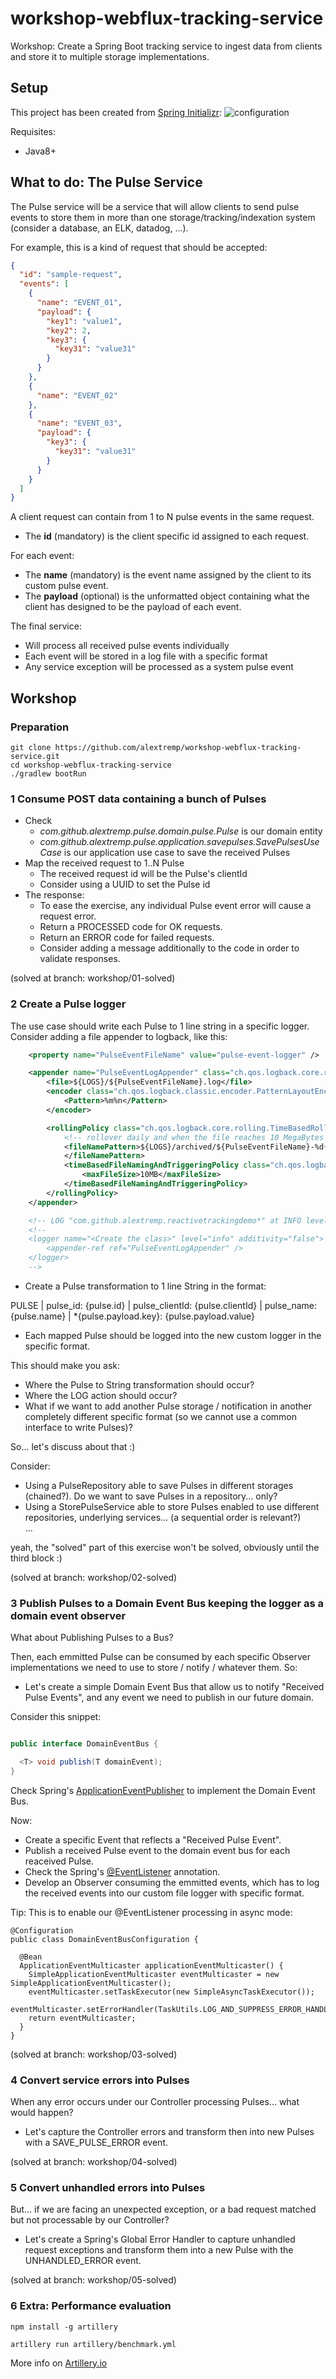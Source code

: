 # workshop-webflux-tracking-service

Workshop: Create a Spring Boot tracking service to ingest data from clients and store it to multiple storage implementations.

## Setup

This project has been created from [Spring Initializr](https://start.spring.io/):
![configuration](docs/spring-initializr.png)

Requisites:
- Java8+

## What to do: The Pulse Service

The Pulse service will be a service that will allow clients to send pulse events to store them in more than one storage/tracking/indexation system (consider a database, an ELK, datadog, ...).

For example, this is a kind of request that should be accepted:

``` json
{
  "id": "sample-request",
  "events": [
    {
      "name": "EVENT_01",
      "payload": {
        "key1": "value1",
        "key2": 2,
        "key3": {
          "key31": "value31"
        }
      }
    },
    {
      "name": "EVENT_02"
    },
    {
      "name": "EVENT_03",
      "payload": {
        "key3": {
          "key31": "value31"
        }
      }
    }
  ]
}
```

A client request can contain from 1 to N pulse events in the same request.

* The **id** (mandatory) is the client specific id assigned to each request.

For each event:
* The **name** (mandatory) is the event name assigned by the client to its custom pulse event.
* The **payload** (optional) is the unformatted object containing what the client has designed to be the payload of each event.

The final service:

* Will process all received pulse events individually
* Each event will be stored in a log file with a specific format
* Any service exception will be processed as a system pulse event
  
## Workshop

### Preparation

```
git clone https://github.com/alextremp/workshop-webflux-tracking-service.git
cd workshop-webflux-tracking-service
./gradlew bootRun
```

### 1 Consume POST data containing a bunch of Pulses

* Check
    * _com.github.alextremp.pulse.domain.pulse.Pulse_ is our domain entity
    * _com.github.alextremp.pulse.application.savepulses.SavePulsesUseCase_ is our application use case to save the received Pulses
* Map the received request to 1..N Pulse
    * The received request id will be the Pulse's clientId
    * Consider using a UUID to set the Pulse id
* The response:
    * To ease the exercise, any individual Pulse event error will cause a request error.
    * Return a PROCESSED code for OK requests.
    * Return an ERROR code for failed requests.
    * Consider adding a message additionally to the code in order to validate responses.

(solved at branch: workshop/01-solved)

### 2 Create a Pulse logger

The use case should write each Pulse to 1 line string in a specific logger.
Consider adding a file appender to logback, like this:

``` xml
    <property name="PulseEventFileName" value="pulse-event-logger" />

    <appender name="PulseEventLogAppender" class="ch.qos.logback.core.rolling.RollingFileAppender">
        <file>${LOGS}/${PulseEventFileName}.log</file>
        <encoder class="ch.qos.logback.classic.encoder.PatternLayoutEncoder">
            <Pattern>%m%n</Pattern>
        </encoder>

        <rollingPolicy class="ch.qos.logback.core.rolling.TimeBasedRollingPolicy">
            <!-- rollover daily and when the file reaches 10 MegaBytes -->
            <fileNamePattern>${LOGS}/archived/${PulseEventFileName}-%d{yyyy-MM-dd}.%i.log
            </fileNamePattern>
            <timeBasedFileNamingAndTriggeringPolicy class="ch.qos.logback.core.rolling.SizeAndTimeBasedFNATP">
                <maxFileSize>10MB</maxFileSize>
            </timeBasedFileNamingAndTriggeringPolicy>
        </rollingPolicy>
    </appender>

    <!-- LOG "com.github.alextremp.reactivetrackingdemo*" at INFO level -->
    <!-- 
    <logger name="<Create the class>" level="info" additivity="false">
        <appender-ref ref="PulseEventLogAppender" />
    </logger>
    -->
``` 

* Create a Pulse transformation to 1 line String in the format:

PULSE | pulse_id: {pulse.id} | pulse_clientId: {pulse.clientId} | pulse_name: {pulse.name} | *{pulse.payload.key}: {pulse.payload.value}

* Each mapped Pulse should be logged into the new custom logger in the specific format.    

This should make you ask:
* Where the Pulse to String transformation should occur?
* Where the LOG action should occur?
* What if we want to add another Pulse storage / notification in another completely different specific format (so we cannot use a common interface to write Pulses)?

So... let's discuss about that :)

Consider:
* Using a PulseRepository able to save Pulses in different storages (chained?). Do we want to save Pulses in a repository... only?
* Using a StorePulseService able to store Pulses enabled to use different repositories, underlying services... (a sequential order is relevant?)  
...

yeah, the "solved" part of this exercise won't be solved, obviously until the third block :)

(solved at branch: workshop/02-solved) 

### 3 Publish Pulses to a Domain Event Bus keeping the logger as a domain event observer

What about Publishing Pulses to a Bus?

Then, each emmitted Pulse can be consumed by each specific Observer implementations we need to use to store / notify / whatever them. So:

* Let's create a simple Domain Event Bus that allow us to notify "Received Pulse Events", and any event we need to publish in our future domain.

Consider this snippet:

``` java

public interface DomainEventBus {

  <T> void publish(T domainEvent);
}

```   

Check Spring's [ApplicationEventPublisher](https://docs.spring.io/spring/docs/current/javadoc-api/org/springframework/context/ApplicationEventPublisher.html) to implement the Domain Event Bus.

Now:

* Create a specific Event that reflects a "Received Pulse Event".
* Publish a received Pulse event to the domain event bus for each reaceived Pulse.
* Check the Spring's [@EventListener](https://docs.spring.io/spring/docs/current/javadoc-api/org/springframework/context/event/EventListener.html) annotation.
* Develop an Observer consuming the emmitted events, which has to log the received events into our custom file logger with specific format.

Tip: This is to enable our @EventListener processing in async mode:

```
@Configuration
public class DomainEventBusConfiguration {

  @Bean
  ApplicationEventMulticaster applicationEventMulticaster() {
    SimpleApplicationEventMulticaster eventMulticaster = new SimpleApplicationEventMulticaster();
    eventMulticaster.setTaskExecutor(new SimpleAsyncTaskExecutor());
    eventMulticaster.setErrorHandler(TaskUtils.LOG_AND_SUPPRESS_ERROR_HANDLER);
    return eventMulticaster;
  }
}
```  

(solved at branch: workshop/03-solved)

### 4 Convert service errors into Pulses

When any error occurs under our Controller processing Pulses... what would happen?

* Let's capture the Controller errors and transform then into new Pulses with a SAVE_PULSE_ERROR event. 

(solved at branch: workshop/04-solved)

### 5 Convert unhandled errors into Pulses

But... if we are facing an unexpected exception, or a bad request matched but not processable by our Controller?

* Let's create a Spring's Global Error Handler to capture unhandled request exceptions and transform them into a new Pulse with the UNHANDLED_ERROR event.

(solved at branch: workshop/05-solved) 

### 6 Extra: Performance evaluation

```
npm install -g artillery

artillery run artillery/benchmark.yml
```

More info on [Artillery.io](https://artillery.io)
